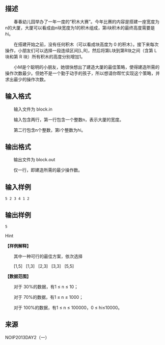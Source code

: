 ## 描述

<p class="MsoNormal" style="text-indent:21.0pt;"> 春春幼儿园举办了一年一度的“积木大赛”。今年比赛的内容是搭建一座宽度为<span>n</span>的大厦，大厦可以看成由<span>n</span>块宽度为<span>1</span>的积木组成，第i块积木的最终高度需要是ℎi。<span></span> </p> <p class="MsoNormal" style="text-indent:21.0pt;"> 在搭建开始之前，没有任何积木（可以看成块高度为<span> 0 </span>的积木）。接下来每次操作，小朋友们可以选择一段连续区间<span>[L,R]</span>，然后将第<span>L</span>块到第R块之间（含第<span> L </span>块和第<span> R </span>块）所有积木的高度分别增加<span>1</span>。<span></span> </p> <p class="MsoNormal" style="text-indent:21.0pt;"> 小<span>M</span>是个聪明的小朋友，她很快想出了建造大厦的最佳策略，使得建造所需的操作次数最少。但她不是一个勤于动手的孩子，所以想请你帮忙实现这个策略，并求出最少的操作次数。<span></span> </p>

## 输入格式

<p class="MsoNormal" style="text-indent:21.0pt;"> 输入文件为 block.in </p> <p class="MsoNormal" style="text-indent:21.0pt;"> 输入包含两行，第一行包含一个整数<span>n</span>，表示大厦的宽度。 <span></span> </p> <p class="MsoNormal" style="text-indent:21.0pt;"> 第二行包含<span>n</span>个整数，第i个整数为ℎi。<span></span> </p>

## 输出格式

<p class="MsoBodyText" style="margin-left:0cm;text-indent:20.6pt;"> 输出文件为 block.out </p> <p class="MsoBodyText" style="margin-left:0cm;text-indent:20.6pt;"> 仅一行，即建造所需的最少操作数。<span></span> </p>

## 输入样例

```plaintext
5 2 3 4 1 2
```

## 输出样例

```plaintext
5
```

Hint

<p class="MsoBodyText" style="margin-left:0cm;"> <b>【样例解释】<span></span></b> </p> <p class="MsoNormal" style="text-indent:21.0pt;"> 其中一种可行的最佳方案，依次选择 </p> <p class="MsoNormal" style="text-indent:21.0pt;"> [1,5]   [1,3]   [2,3]   [3,3]   [5,5] </p> <p class="MsoNormal"> <b>【数据范围】<span></span></b> </p> <p class="MsoNormal" style="text-indent:21.0pt;"> 对于<span> 30%</span>的数据，有<span>1 ≤ n ≤ 10</span>； <span></span> </p> <p class="MsoNormal" style="text-indent:21.0pt;"> 对于 70%的数据，有1 ≤ n ≤ 1000； </p> <p class="MsoNormal" style="text-indent:21.0pt;"> 对于 100%的数据，有1 ≤ n ≤ 100000，0 ≤ hi≤10000。 </p>

## 来源

NOIP2013DAY2（一）

